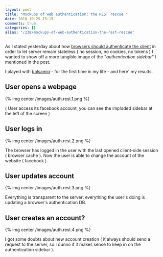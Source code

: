 ```yaml
---
layout: post
title: "Mockups of web authentication: the REST rescue "
date: 2010-10-29 15:15
comments: true
categories: []
alias: "/238/mockups-of-web-authentication-the-rest-rescue"
---
```


As I stated yesterday about how [browsers should authenticate the client](http://www.odino.org/237/browsers-rest-too-much-rest-lesser) in order to let server remain stateless ( no session, no cookies, no tokens ) I wanted to show off a more tangible image of the "*authentication sidebar*" I mentioned in the post.
<!-- more -->

I played with [balsamiq](http://balsamiq.com/) - for the first time in my life - and here' my results.

## User opens a webpage

{% img center /images/auth.rest.1.png %}

( User access its facebook account, you can see the imploded sidebar at the left of the screen )

## User logs in

{% img center /images/auth.rest.2.png %}

The browser has logged in the user with the last opened client-side session ( browser cache ). Now the user is able to change the account of the website ( facebook ).

## User updates account

{% img center /images/auth.rest.3.png %}

Everything is transparent to the server: everything the user's doing is updating a browser's authentication DB.

## User creates an account?

{% img center /images/auth.rest.4.png %}

I got some doubts about new account creation ( it always should send a request to the server, so I dunno if it makes sense to keep in on the authentication sidebar ).